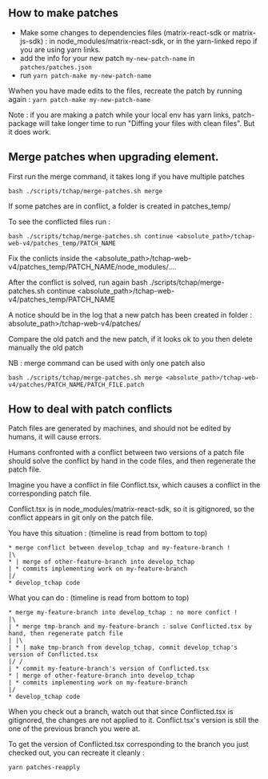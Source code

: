 ## How to make patches

-   Make some changes to dependencies files (matrix-react-sdk or matrix-js-sdk) : in node_modules/matrix-react-sdk, or in the yarn-linked repo if you are using yarn links.
-   add the info for your new patch `my-new-patch-name` in `patches/patches.json`
-   run `yarn patch-make my-new-patch-name`

Wwhen you have made edits to the files, recreate the patch by running again : `yarn patch-make my-new-patch-name`

Note : if you are making a patch while your local env has yarn links, patch-package will take longer time to run "Diffing your files with clean files". But it does work.

## Merge patches when upgrading element.

First run the merge command, it takes long if you have multiple patches

```
bash ./scripts/tchap/merge-patches.sh merge
```

If some patches are in conflict, a folder is created in patches_temp/

To see the conflicted files run :

```
bash ./scripts/tchap/merge-patches.sh continue <absolute_path>/tchap-web-v4/patches_temp/PATCH_NAME
```

Fix the conlicts inside the <absolute_path>/tchap-web-v4/patches_temp/PATCH_NAME/node_modules/....

After the conflict is solved, run again
bash ./scripts/tchap/merge-patches.sh continue <absolute_path>/tchap-web-v4/patches_temp/PATCH_NAME

A notice should be in the log that a new patch has been created in folder : absolute_path>/tchap-web-v4/patches/

Compare the old patch and the new patch, if it looks ok to you then delete manually the old patch

NB : merge command can be used with only one patch also

```
bash ./scripts/tchap/merge-patches.sh merge <absolute_path>/tchap-web-v4/patches/PATCH_NAME/PATCH_FILE.patch
```

## How to deal with patch conflicts

Patch files are generated by machines, and should not be edited by humans, it will cause errors.

Humans confronted with a conflict between two versions of a patch file should solve the conflict by hand in the code files, and then regenerate the patch file.

Imagine you have a conflict in file Conflict.tsx, which causes a conflict in the corresponding patch file.

Conflict.tsx is in node_modules/matrix-react-sdk, so it is gitignored, so the conflict appears in git only on the patch file.

You have this situation : (timeline is read from bottom to top)

```
* merge conflict between develop_tchap and my-feature-branch !
|\
* | merge of other-feature-branch into develop_tchap
| * commits implementing work on my-feature-branch
|/
* develop_tchap code
```

What you can do : (timeline is read from bottom to top)

```
* merge my-feature-branch into develop_tchap : no more confict !
|\
| * merge tmp-branch and my-feature-branch : solve Conflicted.tsx by hand, then regenerate patch file
| |\
| * | make tmp-branch from develop_tchap, commit develop_tchap's version of Conflicted.tsx
|/ /
| * commit my-feature-branch's version of Conflicted.tsx
* | merge of other-feature-branch into develop_tchap
| * commits implementing work on my-feature-branch
|/
* develop_tchap code
```

When you check out a branch, watch out that since Conflicted.tsx is gitignored, the changes are not applied to it. Conflict.tsx's version is still the one of the previous branch you were at.

To get the version of Conflicted.tsx corresponding to the branch you just checked out, you can recreate it cleanly :

```
yarn patches-reapply
```
